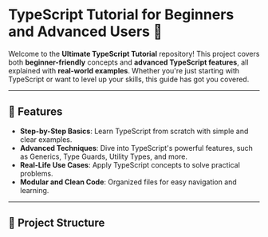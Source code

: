 # TypeScript Tutorial for Beginners and Advanced Users 🌟

Welcome to the **Ultimate TypeScript Tutorial** repository! This project covers both **beginner-friendly** concepts and **advanced TypeScript features**, all explained with **real-world examples**. Whether you're just starting with TypeScript or want to level up your skills, this guide has got you covered.

---

## 🚀 Features

- **Step-by-Step Basics**: Learn TypeScript from scratch with simple and clear examples.
- **Advanced Techniques**: Dive into TypeScript's powerful features, such as Generics, Type Guards, Utility Types, and more.
- **Real-Life Use Cases**: Apply TypeScript concepts to solve practical problems.
- **Modular and Clean Code**: Organized files for easy navigation and learning.

---

## 📂 Project Structure

